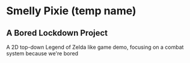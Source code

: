 # Smelly Pixie (temp name)
## A Bored Lockdown Project

A 2D top-down Legend of Zelda like game demo, focusing on a combat system because we're bored
